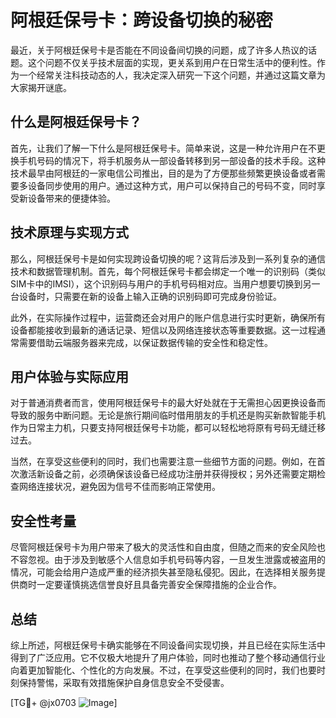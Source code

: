 # 阿根廷保号卡：跨设备切换的秘密

最近，关于阿根廷保号卡是否能在不同设备间切换的问题，成了许多人热议的话题。这个问题不仅关乎技术层面的实现，更关系到用户在日常生活中的便利性。作为一个经常关注科技动态的人，我决定深入研究一下这个问题，并通过这篇文章为大家揭开谜底。

## 什么是阿根廷保号卡？

首先，让我们了解一下什么是阿根廷保号卡。简单来说，这是一种允许用户在不更换手机号码的情况下，将手机服务从一部设备转移到另一部设备的技术手段。这种技术最早由阿根廷的一家电信公司推出，目的是为了方便那些频繁更换设备或者需要多设备同步使用的用户。通过这种方式，用户可以保持自己的号码不变，同时享受新设备带来的便捷体验。

## 技术原理与实现方式

那么，阿根廷保号卡是如何实现跨设备切换的呢？这背后涉及到一系列复杂的通信技术和数据管理机制。首先，每个阿根廷保号卡都会绑定一个唯一的识别码（类似SIM卡中的IMSI），这个识别码与用户的手机号码相对应。当用户想要切换到另一台设备时，只需要在新的设备上输入正确的识别码即可完成身份验证。

此外，在实际操作过程中，运营商还会对用户的账户信息进行实时更新，确保所有设备都能接收到最新的通话记录、短信以及网络连接状态等重要数据。这一过程通常需要借助云端服务器来完成，以保证数据传输的安全性和稳定性。

## 用户体验与实际应用

对于普通消费者而言，使用阿根廷保号卡的最大好处就在于无需担心因更换设备而导致的服务中断问题。无论是旅行期间临时借用朋友的手机还是购买新款智能手机作为日常主力机，只要支持阿根廷保号卡功能，都可以轻松地将原有号码无缝迁移过去。

当然，在享受这些便利的同时，我们也需要注意一些细节方面的问题。例如，在首次激活新设备之前，必须确保该设备已经成功注册并获得授权；另外还需要定期检查网络连接状况，避免因为信号不佳而影响正常使用。

## 安全性考量

尽管阿根廷保号卡为用户带来了极大的灵活性和自由度，但随之而来的安全风险也不容忽视。由于涉及到敏感个人信息如手机号码等内容，一旦发生泄露或被盗用的情况，可能会给用户造成严重的经济损失甚至隐私侵犯。因此，在选择相关服务提供商时一定要谨慎挑选信誉良好且具备完善安全保障措施的企业合作。

## 总结

综上所述，阿根廷保号卡确实能够在不同设备间实现切换，并且已经在实际生活中得到了广泛应用。它不仅极大地提升了用户体验，同时也推动了整个移动通信行业向着更加智能化、个性化的方向发展。不过，在享受这些便利的同时，我们也要时刻保持警惕，采取有效措施保护自身信息安全不受侵害。

[TG💪+ @jx0703 ![Image](https://github.com/user-attachments/assets/dbca1d08-cadb-493c-b0ec-ad6f7a83f270)]